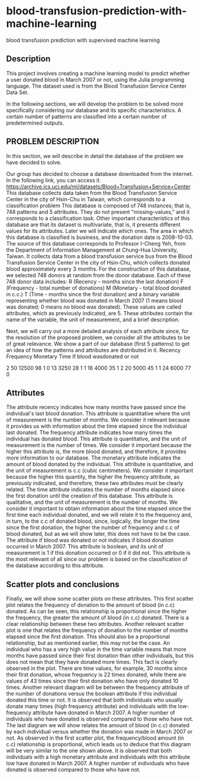 # blood-transfusion-prediction-with-machine-learning
blood transfusion prediction with supervised machine learning

## Description
This project involves creating a machine learning model to predict whether a user donated blood in March 2007 or not, using the Julia programming language. The dataset used is from the Blood Transfusion Service Center Data Set.

In the following sections, we will develop the problem to be solved more specifically considering our database and its specific characteristics.
A certain number of patterns are classified into a certain number of predetermined outputs.

## PROBLEM DESCRIPTION
In this section, we will describe in detail the database of the problem we have decided to solve.

Our group has decided to choose a database downloaded from the internet. In the following link, you can access it.
https://archive.ics.uci.edu/ml/datasets/Blood+Transfusion+Service+Center
This database collects data taken from the Blood Transfusion Service Center in the city of Hsin-Chu in Taiwan, which corresponds to a classification problem
This database is composed of 748 instances; that is, 748 patterns and 5 attributes. They do not present "missing-values," and it corresponds to a classification task. Other important characteristics of this database are that its dataset is multivariate, that is, it presents different values for its attributes. Later we will indicate which ones. The area in which this database is classified is business, and the donation date is 2008-10-03.
The source of this database corresponds to Professor I-Cheng Yeh, from the Department of Information Management at Chung-Hua University, Taiwan. It collects data from a blood transfusion service bus from the Blood Transfusion Service Center in the city of Hsin-Chu, which collects donated blood approximately every 3 months. For the construction of this database, we selected 748 donors at random from the donor database. Each of these 748 donor data includes:
R (Recency - months since the last donation)
F (Frequency - total number of donations)
M (Monetary - total blood donated in c.c.)
T (Time - months since the first donation)
and a binary variable representing whether blood was donated in March 2007 (1
means blood was donated; 0 means no blood was donated).
These values ​​are called attributes, which as previously indicated, are 5.
These attributes contain the name of the variable, the unit of measurement, and a brief description.

Next, we will carry out a more detailed analysis of each attribute since, for the resolution of the proposed problem, we consider all the attributes to be of great relevance.
We show a part of our database (first 5 patterns) to get an idea of ​​how the patterns and attributes are distributed in it.
Recency Frequency Monetary Time If blood wasdonated or not


2 50 12500 98 1
0 13 3250 28 1
1 16 4000 35 1
2 20 5000 45 1
1 24 6000 77 0

## Attributes
The attribute recency indicates how many months have passed since the individual's last blood donation. This attribute is quantitative where the unit of measurement is the number of months. We consider it relevant because it provides us with information about the time elapsed since the individual last donated.
The frequency attribute indicates how many times the individual has donated blood. This attribute is quantitative, and the unit of measurement is the number of times. We consider it important because the higher this attribute is, the more blood donated, and therefore, it provides more information to our database.
The monetary attribute indicates the amount of blood donated by the individual. This attribute is quantitative, and the unit of measurement is c.c (cubic centimeters). We consider it important because the higher this quantity, the higher the frequency attribute, as previously indicated, and therefore, these two attributes must be clearly related.
The time attribute indicates the number of months elapsed since the first donation until the creation of this database. This attribute is qualitative, and the unit of measurement is the number of months. We consider it important to obtain information about the time elapsed since the first time each individual donated, and we will relate it to the frequency and, in turn, to the c.c of donated blood, since, logically, the longer the time since the first donation, the higher the number of frequency and c.c of blood donated, but as we will show later, this does not have to be the case.
The attribute if blood was donated or not indicates if blood donation occurred in March 2007. This attribute is boolean, and its unit of measurement is 1 if this donation occurred or 0 if it did not. This attribute is the most relevant of all since our problem is based on the classification of the database according to this attribute.

## Scatter plots and conclusions
Finally, we will show some scatter plots on these attributes.
This first scatter plot relates the frequency of donation to the amount of blood (in c.c) donated.
As can be seen, this relationship is proportional since the higher the frequency, the greater the amount of blood (in c.c) donated.
There is a clear relationship between these two attributes.
Another relevant scatter plot is one that relates the frequency of donation to the number of months elapsed since the first donation.
This should also be a proportional relationship, but as mentioned earlier, this may not be the case. An individual who has a very high value in the time variable means that more months have passed since their first donation than other individuals, but this does not mean that they have donated more times.
This fact is clearly observed in the plot. There are time values, for example, 30 months since their first donation, whose frequency is 22 times donated, while there are values of 43 times since their first donation who have only donated 10 times.
Another relevant diagram will be between the frequency attribute of the number of donations versus the boolean attribute if this individual donated this time or not.
It is observed that both individuals who usually donate many times (high frequency attribute) and individuals with the low-frequency attribute have donated in March 2007.
A higher number of individuals who have donated is observed compared to those who have not.
The last diagram we will show relates the amount of blood (in c.c) donated by each individual versus whether the donation was made in March 2007 or not.
As observed in the first scatter plot, the frequency/blood amount (in c.c) relationship is proportional, which leads us to deduce that this diagram will be very similar to the one shown above.
It is observed that both individuals with a high monetary attribute and individuals with this attribute low have donated in March 2007.
A higher number of individuals who have donated is observed compared to those who have not.





